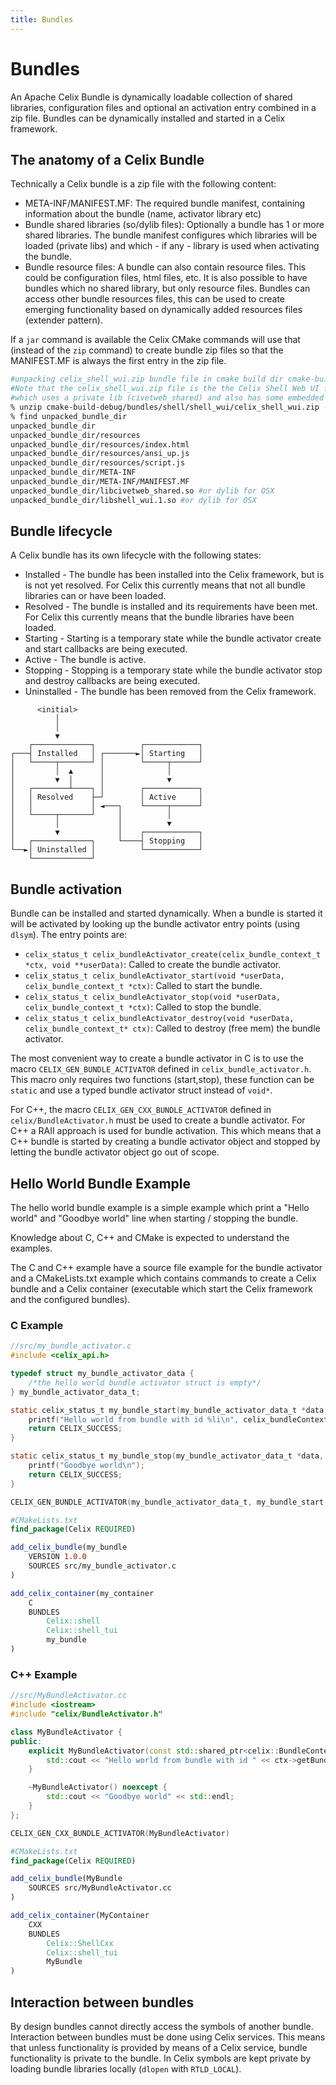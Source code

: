 ```yaml
---
title: Bundles
---
```


<!--
Licensed to the Apache Software Foundation (ASF) under one or more
contributor license agreements.  See the NOTICE file distributed with
this work for additional information regarding copyright ownership.
The ASF licenses this file to You under the Apache License, Version 2.0
(the "License"); you may not use this file except in compliance with
the License.  You may obtain a copy of the License at
   
    http://www.apache.org/licenses/LICENSE-2.0

Unless required by applicable law or agreed to in writing, software
distributed under the License is distributed on an "AS IS" BASIS,
WITHOUT WARRANTIES OR CONDITIONS OF ANY KIND, either express or implied.
See the License for the specific language governing permissions and
limitations under the License.
-->

# Bundles
An Apache Celix Bundle is dynamically loadable collection of shared libraries, configuration files and optional
an activation entry combined in a zip file. Bundles can be dynamically installed and started in a Celix framework.

## The anatomy of a Celix Bundle
Technically a Celix bundle is a zip file with the following content:

- META-INF/MANIFEST.MF: The required bundle manifest, containing information about the bundle (name, activator library etc)
- Bundle shared libraries (so/dylib files): Optionally a bundle has 1 or more shared libraries.
  The bundle manifest configures which libraries will be loaded (private libs) and which - if any - library is used
  when activating the bundle.
- Bundle resource files: A bundle can also contain resource files. This could be configuration files, html files,
  etc. It is also possible to have bundles which no shared library, but only resource files.
  Bundles can access other bundle resources files, this can be used to create emerging functionality based on
  dynamically added resources files (extender pattern).

If a `jar` command is available the Celix CMake commands will use that (instead of the `zip` command) to create bundle
zip files so that the MANIFEST.MF is always the first entry in the zip file.


```bash
#unpacking celix_shell_wui.zip bundle file in cmake build dir cmake-build-debug
#Note that the celix_shell_wui.zip file is the the Celix Shell Web UI frontend bundle
#which uses a private lib (civetweb_shared) and also has some embedded web resources. 
% unzip cmake-build-debug/bundles/shell/shell_wui/celix_shell_wui.zip -d unpacked_bundle_dir 
% find unpacked_bundle_dir 
unpacked_bundle_dir
unpacked_bundle_dir/resources
unpacked_bundle_dir/resources/index.html
unpacked_bundle_dir/resources/ansi_up.js
unpacked_bundle_dir/resources/script.js
unpacked_bundle_dir/META-INF
unpacked_bundle_dir/META-INF/MANIFEST.MF
unpacked_bundle_dir/libcivetweb_shared.so #or dylib for OSX
unpacked_bundle_dir/libshell_wui.1.so #or dylib for OSX    
```

## Bundle lifecycle
A Celix bundle has its own lifecycle with the following states:

- Installed - The bundle has been installed into the Celix framework, but is is not yet resolved. For Celix this 
  currently means that not all bundle libraries can or have been loaded. 
- Resolved - The bundle is installed and its requirements have been met. For Celix this currently means that the
  bundle libraries have been loaded. 
- Starting - Starting is a temporary state while the bundle activator create and start callbacks are being executed.
- Active - The bundle is active. 
- Stopping - Stopping is a temporary state while the bundle activator stop and destroy callbacks are being executed. 
- Uninstalled - The bundle has been removed from the Celix framework. 

```ascii
      <initial>
          │
          │
          ▼
    ┌─────────────┐          ┌────────────┐
┌───┤ Installed   │ ┌───────►│ Starting   │
│   └─────┬───────┘ │        └─────┬──────┘
│         │  ▲      │              │
│         ▼  │      │              ▼
│   ┌────────┴────┐ │        ┌────────────┐
│   │ Resolved    ├─┘        │ Active     │
│   │             │ ◄───┐    └─────┬──────┘
│   └─────┬───────┘     │          │
│         │             │          ▼
│         ▼             │    ┌────────────┐
│   ┌─────────────┐     └────┤ Stopping   │
└──►│ Uninstalled │          └────────────┘
    └─────────────┘
```

## Bundle activation
Bundle can be installed and started dynamically. When a bundle is started it will be activated by looking up the bundle
activator entry points (using `dlsym`). The entry points are:
- `celix_status_t celix_bundleActivator_create(celix_bundle_context_t *ctx, void **userData)`: Called to create the bundle activator.
- `celix_status_t celix_bundleActivator_start(void *userData, celix_bundle_context_t *ctx)`: Called to start the bundle.
- `celix_status_t celix_bundleActivator_stop(void *userData, celix_bundle_context_t *ctx)`: Called to stop the bundle.
- `celix_status_t celix_bundleActivator_destroy(void *userData, celix_bundle_context_t* ctx)`: Called to destroy (free mem) the bundle activator.

The most convenient way to create a bundle activator in C is to use the macro `CELIX_GEN_BUNDLE_ACTIVATOR` defined in
`celix_bundle_activator.h`. This macro only requires two functions (start,stop), these function can be `static` and
use a typed bundle activator struct instead of `void*`.

For C++, the macro `CELIX_GEN_CXX_BUNDLE_ACTIVATOR` defined in `celix/BundleActivator.h` must be used to create a
bundle activator. For C++ a RAII approach is used for bundle activation.
This which means that a C++ bundle is started by creating a bundle activator object and stopped by
letting the bundle activator object go out of scope.

## Hello World Bundle Example
The hello world bundle example is a simple example which print a "Hello world" and "Goodbye world" line when
starting / stopping the bundle.

Knowledge about C, C++ and CMake is expected to understand the examples.

The C and C++ example have a source file example for the bundle activator and a CMakeLists.txt example which contains
commands to create a Celix bundle and a Celix container (executable which start the Celix framework and the configured
bundles).

### C Example
```C
//src/my_bundle_activator.c
#include <celix_api.h>

typedef struct my_bundle_activator_data {
    /*the hello world bundle activator struct is empty*/
} my_bundle_activator_data_t;

static celix_status_t my_bundle_start(my_bundle_activator_data_t *data, celix_bundle_context_t *ctx) {
    printf("Hello world from bundle with id %li\n", celix_bundleContext_getBundleId(ctx));
    return CELIX_SUCCESS;
}

static celix_status_t my_bundle_stop(my_bundle_activator_data_t *data, celix_bundle_context_t *ctx) {
    printf("Goodbye world\n");
    return CELIX_SUCCESS;
}

CELIX_GEN_BUNDLE_ACTIVATOR(my_bundle_activator_data_t, my_bundle_start, my_bundle_stop)
```

```CMake
#CMakeLists.txt
find_package(Celix REQUIRED)

add_celix_bundle(my_bundle
    VERSION 1.0.0 
    SOURCES src/my_bundle_activator.c
)

add_celix_container(my_container
    C
    BUNDLES
        Celix::shell
        Celix::shell_tui
        my_bundle
)
```

### C++ Example
```C++
//src/MyBundleActivator.cc
#include <iostream>
#include "celix/BundleActivator.h"

class MyBundleActivator {
public:
    explicit MyBundleActivator(const std::shared_ptr<celix::BundleContext>& ctx) {
        std::cout << "Hello world from bundle with id " << ctx->getBundleId() << std::endl;
    }

    ~MyBundleActivator() noexcept {
        std::cout << "Goodbye world" << std::endl;
    }
};

CELIX_GEN_CXX_BUNDLE_ACTIVATOR(MyBundleActivator)
```

```CMake
#CMakeLists.txt
find_package(Celix REQUIRED)

add_celix_bundle(MyBundle
    SOURCES src/MyBundleActivator.cc
)

add_celix_container(MyContainer
    CXX
    BUNDLES
        Celix::ShellCxx
        Celix::shell_tui
        MyBundle
)
```

## Interaction between bundles
By design bundles cannot directly access the symbols of another bundle. Interaction between bundles must be done using
Celix services. This means that unless functionality is provided by means of a Celix service, bundle functionality
is private to the bundle.
In Celix symbols are kept private by loading bundle libraries locally (`dlopen` with `RTLD_LOCAL`). 